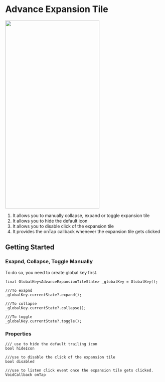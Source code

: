 # Advance Expansion Tile

<img src="https://github.com/tarique-khan/configurable_expansion_tile_plus/raw/master/configurable_expansion_tile.gif" width="300" height="600">

1.  It allows you to manually collapse, expand or toggle expansion tile
2.  It allows you to hide the default icon
3.  It allows you to disable click of the expansion tile
4.  It provides the onTap callback whenever the expansion tile gets clicked

## Getting Started

### Exapnd, Collapse, Toggle Manually
To do so, you need to create global key first.
```
final GlobalKey<AdvanceExpansionTileState> _globalKey = GlobalKey();

///To exapnd 
_globalKey.currentState?.expand();

///To collapse
_globalKey.currentState?.collapse();

///To toggle
_globalKey.currentState?.toggle();
```

### Properties
```
/// use to hide the default trailing icon
bool hideIcon

///use to disable the click of the expansion tile
bool disabled

///use to listen click event once the expansion tile gets clicked.
VoidCallback onTap
```


